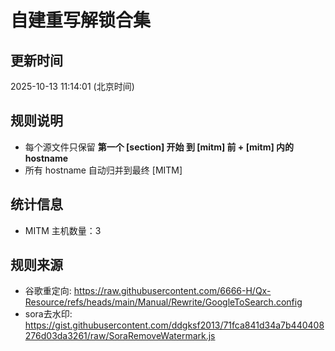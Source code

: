 # 自建重写解锁合集

## 更新时间
2025-10-13 11:14:01 (北京时间)

## 规则说明
- 每个源文件只保留 **第一个 [section] 开始 到 [mitm] 前 + [mitm] 内的 hostname** 
- 所有 hostname 自动归并到最终 [MITM]

## 统计信息
- MITM 主机数量：3

## 规则来源
- 谷歌重定向: https://raw.githubusercontent.com/6666-H/Qx-Resource/refs/heads/main/Manual/Rewrite/GoogleToSearch.config
- sora去水印: https://gist.githubusercontent.com/ddgksf2013/71fca841d34a7b440408276d03da3261/raw/SoraRemoveWatermark.js
